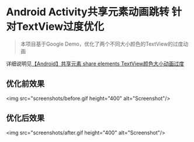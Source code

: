 
Android Activity共享元素动画跳转 针对TextView过度优化
===================================

> 本项目基于Google Demo，优化了两个不同大小颜色的TextView的过度动画

详细说明见[【Android】共享元素 share elements TextView颜色大小动画过度](https://blog.csdn.net/qq_40313347/article/details/123384872)

## 优化前效果
<img src="screenshots/before.gif height="400" alt="Screenshot"/>

## 优化后效果
<img src="screenshots/after.gif height="400" alt="Screenshot"/>